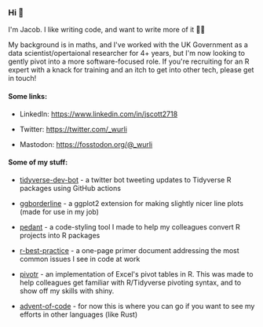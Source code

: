 ### Hi 👋 

I'm Jacob. I like writing code, and want to write more of it 👨‍💻

My background is in maths, and I've worked with the UK Government as a data scientist/opertaional researcher for 4+ years, but I'm now looking to gently pivot into a more software-focused role. If you're recruiting for an R expert with a knack for training and an itch to get into other tech, please get in touch!

#### Some links:

- LinkedIn: <https://www.linkedin.com/in/jscott2718>

- Twitter: <https://twitter.com/_wurli>

- Mastodon: <https://fosstodon.org/@_wurli>

#### Some of my stuff:

- [tidyverse-dev-bot](https://github.com/wurli/tidyverse-dev-bot) - a twitter bot tweeting updates to Tidyverse R packages using GitHub actions

- [ggborderline](https://github.com/wurli/ggborderline) - a ggplot2 extension for making slightly nicer line plots (made for use in my job)

- [pedant](https://github.com/wurli/pedant) - a code-styling tool I made to help my colleagues convert R projects into R packages

- [r-best-practice](https://github.com/wurli/r-best-practice) - a one-page primer document addressing the most common issues I see in code at work

- [pivotr](https://github.com/wurli/pivotr) - an implementation of Excel's pivot tables in R. This was made to help colleagues get familiar with R/Tidyverse pivoting syntax, and to show off my skills with shiny.

- [advent-of-code](https://github.com/wurli/advent-of-code) - for now this is where you can go if you want to see my efforts in other languages (like Rust)
